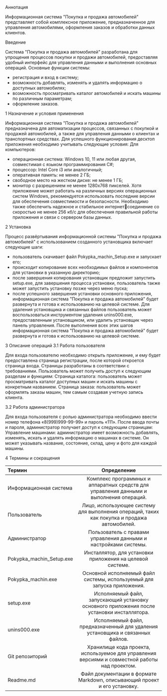Аннотация

Информационная система "Покупка и продажа автомобилей" представляет собой комплексное приложение, предназначенное для управления автомобилями, оформления заказов и обработки данных клиентов.

Введение 

Система "Покупка и продажа автомобилей" разработана для упрощения процессов покупки и продажи автомобилей, предоставляя удобный интерфейс для управления данными и выполнения основных операций.
Основные функции системы:
- регистрация и вход в систему;
- возможность добавлять, изменять и удалять информацию о доступных автомобилях;
- возможность просматривать каталог автомобилей и искать машины по различным параметрам;
- оформление заказов.

1 Назначение и условия применения

Информационная система "Покупка и продажа автомобилей" предназначена для автоматизации процессов, связанных с покупкой и продажей автомобилей, а также для управления данными о клиентах и транспортных средствах.
Для успешного функционирования десктоп приложения необходимо 
учитывать следующие условия:
Для компьютеров:
- операционная система: Windows 10, 11 или любая другая, совместимая с языком программирования C#;
- процессор: Intel Core i3 или аналогичный;
- оперативная память: не менее 2 ГБ;
- свободное место на жестком диске: не менее 1 ГБ;
- монитор с разрешением не менее 1280x768 пикселей.
Хотя приложение может работать на различных версиях операционных систем Windows, рекомендуется использовать последние версии для обеспечения совместимости и безопасности.
Необходимо также обеспечить надежное и стабильное интернетсоединение со скоростью не менее 256 кб/с для обеспечения правильной работы приложения и связи с сервером базы данных.

2 Установка

Процесс развёртывания информационной системы "Покупка и продажа автомобилей" с использованием созданного установщика включает следующие шаги:
-	пользователь скачивает файл Pokypka_machin_Setup.exe и запускает его;
-	происходит копирование всех необходимых файлов и компонентов для установки в указанную директорию;
-	после завершения копирования установщик предложит запустить setup.exe, для завершения процесса установки, пользователь также может запустить установку позже через меню пуска;
-	после успешного завершения установки основного приложения, информационная система "Покупка и продажа автомобилей" будет развернута и готова к использованию на целевой системе.
Для удаления установщика и связанных файлов пользователь может воспользоваться инструментом удаления unins000.exe, предоставленным установщиком, или удалить установщик через панель управления.
После выполнения всех этих шагов информационная система "Покупка и продажа автомобилей" будет развернута и готова к использованию на целевой системе.

3 Описание операций
3.1 Работа пользователя

Для входа пользователю необходимо открыть приложение, и ему будет предоставлена страница регистрации, после которой откроется страница входа. Страницы разработаны в соответствии с требованиями.
Пользователь может получить доступ к следующим разделам и функциям:
Страница каталога: пользователь может просматривать каталог доступных машин и искать машины с конкретным названием.
Страница заказа: пользователь может оформлять заказы машин, тем самым создавая учетную запись клиента.

3.2 Работа администратора

Для входа пользователя с ролью администратора необходимо ввести номер телефона «8(999)999-99-99» и пароль «111».
После ввода почты и пароля, администратор получает доступ к следующим страницам:
Управление машинами: администратор имеет возможность добавлять, изменять, искать и удалять информацию о машинах в системе. Он может указывать название, состояние, склад, цену и фото для каждой машины.

4 Термины и сокращения

Термин	| Определение
:-----------|:-----------------------------------------------------------------------------------------------------------------:
Информационная система |	Комплекс программных и аппаратных средств для управления данными и выполнения операций.
Пользователь	| Лицо, использующее систему для выполнения операций, таких как покупка и продажа автомобилей.
Администратор	| Пользователь с правами управления данными и настройками системы.
Pokypka_machin_Setup.exe |	Инсталлятор, для установки приложения на целевой системе.
Pokypka_machin.exe |	Основной исполняемый файл системы, используемый для запуска приложения.
setup.exe	| Исполняемый файл, запускающий установку основного приложения после установки инсталлятора.
unins000.exe |	Исполняемый файл, предназначенный для удаления установщика и связанных файлов.
Git репозиторий |	Хранилище кода проекта, используемое для управления версиями и совместной работы над проектом.
Readme.md	| Файл документации в формате Markdown, описывающий проект и его установку.
